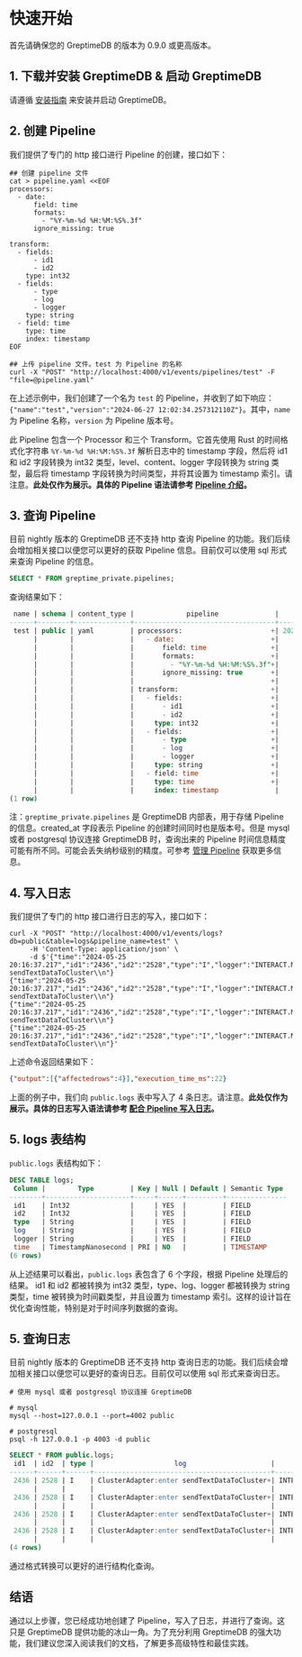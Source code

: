 # 快速开始

首先请确保您的 GreptimeDB 的版本为 0.9.0 或更高版本。

## 1. 下载并安装 GreptimeDB & 启动 GreptimeDB

请遵循 [安装指南](../../getting-started/overview.md) 来安装并启动 GreptimeDB。

## 2. 创建 Pipeline

我们提供了专门的 http 接口进行 Pipeline 的创建，接口如下：

```shell
## 创建 pipeline 文件
cat > pipeline.yaml <<EOF
processors:
  - date:
      field: time
      formats:
        - "%Y-%m-%d %H:%M:%S%.3f"
      ignore_missing: true

transform:
  - fields:
      - id1
      - id2
    type: int32
  - fields:
      - type
      - log
      - logger
    type: string
  - field: time
    type: time
    index: timestamp
EOF

## 上传 pipeline 文件。test 为 Pipeline 的名称
curl -X "POST" "http://localhost:4000/v1/events/pipelines/test" -F "file=@pipeline.yaml"
```


在上述示例中，我们创建了一个名为 `test` 的 Pipeline，并收到了如下响应：`{"name":"test","version":"2024-06-27 12:02:34.257312110Z"}`。其中，`name` 为 Pipeline 名称，`version` 为 Pipeline 版本号。

此 Pipeline 包含一个 Processor 和三个 Transform。它首先使用 Rust 的时间格式化字符串 `%Y-%m-%d %H:%M:%S%.3f` 解析日志中的 timestamp 字段，然后将 id1 和 id2 字段转换为 int32 类型，level、content、logger 字段转换为 string 类型，最后将 timestamp 字段转换为时间类型，并将其设置为 timestamp 索引。请注意。**此处仅作为展示。具体的 Pipeline 语法请参考 [Pipeline 介绍](log-pipeline.md)。**



## 3. 查询 Pipeline

目前 nightly 版本的 GreptimeDB 还不支持 http 查询 Pipeline 的功能。我们后续会增加相关接口以便您可以更好的获取 Pipeline 信息。目前仅可以使用 sql 形式来查询 Pipeline 的信息。

```sql
SELECT * FROM greptime_private.pipelines;
```

查询结果如下：

```sql
 name | schema | content_type |             pipeline              |         created_at
------+--------+--------------+-----------------------------------+----------------------------
 test | public | yaml         | processors:                      +| 2024-06-27 12:02:34.257312
      |        |              |   - date:                        +|
      |        |              |       field: time                +|
      |        |              |       formats:                   +|
      |        |              |         - "%Y-%m-%d %H:%M:%S%.3f"+|
      |        |              |       ignore_missing: true       +|
      |        |              |                                  +|
      |        |              | transform:                       +|
      |        |              |   - fields:                      +|
      |        |              |       - id1                      +|
      |        |              |       - id2                      +|
      |        |              |     type: int32                  +|
      |        |              |   - fields:                      +|
      |        |              |       - type                     +|
      |        |              |       - log                      +|
      |        |              |       - logger                   +|
      |        |              |     type: string                 +|
      |        |              |   - field: time                  +|
      |        |              |     type: time                   +|
      |        |              |     index: timestamp              |
(1 row)
```

注：`greptime_private.pipelines` 是 GreptimeDB 内部表，用于存储 Pipeline 的信息。created_at 字段表示 Pipeline 的创建时间同时也是版本号。但是 mysql 或者 postgresql 协议连接 GreptimeDB 时，查询出来的 Pipeline 时间信息精度可能有所不同。可能会丢失纳秒级别的精度。可参考 [管理 Pipeline](manage-pipeline.md) 获取更多信息。

## 4. 写入日志

我们提供了专门的 http 接口进行日志的写入，接口如下：

```shell
curl -X "POST" "http://localhost:4000/v1/events/logs?db=public&table=logs&pipeline_name=test" \
     -H 'Content-Type: application/json' \
     -d $'{"time":"2024-05-25 20:16:37.217","id1":"2436","id2":"2528","type":"I","logger":"INTERACT.MANAGER","log":"ClusterAdapter:enter sendTextDataToCluster\\n"}
{"time":"2024-05-25 20:16:37.217","id1":"2436","id2":"2528","type":"I","logger":"INTERACT.MANAGER","log":"ClusterAdapter:enter sendTextDataToCluster\\n"}
{"time":"2024-05-25 20:16:37.217","id1":"2436","id2":"2528","type":"I","logger":"INTERACT.MANAGER","log":"ClusterAdapter:enter sendTextDataToCluster\\n"}
{"time":"2024-05-25 20:16:37.217","id1":"2436","id2":"2528","type":"I","logger":"INTERACT.MANAGER","log":"ClusterAdapter:enter sendTextDataToCluster\\n"}'
```
上述命令返回结果如下：

```json
{"output":[{"affectedrows":4}],"execution_time_ms":22}
```

上面的例子中，我们向 `public.logs` 表中写入了 4 条日志。请注意。**此处仅作为展示。具体的日志写入语法请参考 [配合 Pipeline 写入日志](write-log.md)。**

## 5. logs 表结构

`public.logs` 表结构如下：

```sql
DESC TABLE logs;
 Column |        Type         | Key | Null | Default | Semantic Type
--------+---------------------+-----+------+---------+---------------
 id1    | Int32               |     | YES  |         | FIELD
 id2    | Int32               |     | YES  |         | FIELD
 type   | String              |     | YES  |         | FIELD
 log    | String              |     | YES  |         | FIELD
 logger | String              |     | YES  |         | FIELD
 time   | TimestampNanosecond | PRI | NO   |         | TIMESTAMP
(6 rows)
```

从上述结果可以看出，`public.logs` 表包含了 6 个字段，根据 Pipeline 处理后的结果。 id1 和 id2 都被转换为 int32 类型，type、log、logger 都被转换为 string 类型，time 被转换为时间戳类型，并且设置为 timestamp 索引。这样的设计旨在优化查询性能，特别是对于时间序列数据的查询。

## 5. 查询日志

目前 nightly 版本的 GreptimeDB 还不支持 http 查询日志的功能。我们后续会增加相关接口以便您可以更好的查询日志。目前仅可以使用 sql 形式来查询日志。

```shell
# 使用 mysql 或者 postgresql 协议连接 GreptimeDB

# mysql
mysql --host=127.0.0.1 --port=4002 public

# postgresql
psql -h 127.0.0.1 -p 4003 -d public
```

```sql
SELECT * FROM public.logs;
 id1  | id2  | type |                    log                     |      logger      |            time
------+------+------+--------------------------------------------+------------------+----------------------------
 2436 | 2528 | I    | ClusterAdapter:enter sendTextDataToCluster+| INTERACT.MANAGER | 2024-05-25 20:16:37.217000
      |      |      |                                            |                  |
 2436 | 2528 | I    | ClusterAdapter:enter sendTextDataToCluster+| INTERACT.MANAGER | 2024-05-25 20:16:37.217000
      |      |      |                                            |                  |
 2436 | 2528 | I    | ClusterAdapter:enter sendTextDataToCluster+| INTERACT.MANAGER | 2024-05-25 20:16:37.217000
      |      |      |                                            |                  |
 2436 | 2528 | I    | ClusterAdapter:enter sendTextDataToCluster+| INTERACT.MANAGER | 2024-05-25 20:16:37.217000
      |      |      |                                            |                  |
(4 rows)
```

通过格式转换可以更好的进行结构化查询。

## 结语

通过以上步骤，您已经成功地创建了 Pipeline，写入了日志，并进行了查询。这只是 GreptimeDB 提供功能的冰山一角。为了充分利用 GreptimeDB 的强大功能，我们建议您深入阅读我们的文档，了解更多高级特性和最佳实践。
